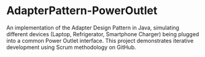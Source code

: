 # AdapterPattern-PowerOutlet
An implementation of the Adapter Design Pattern in Java, simulating different devices (Laptop, Refrigerator, Smartphone Charger) being plugged into a common Power Outlet interface. This project demonstrates iterative development using Scrum methodology on GitHub.
